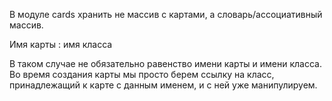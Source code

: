 В модуле cards хранить не массив с картами, а словарь/ассоциативный массив.


Имя карты : имя класса


В таком случае не обязательно равенство имени карты и имени класса. Во время создания карты мы просто берем ссылку на класс, принадлежащий к карте с данным именем, и с ней уже манипулируем.